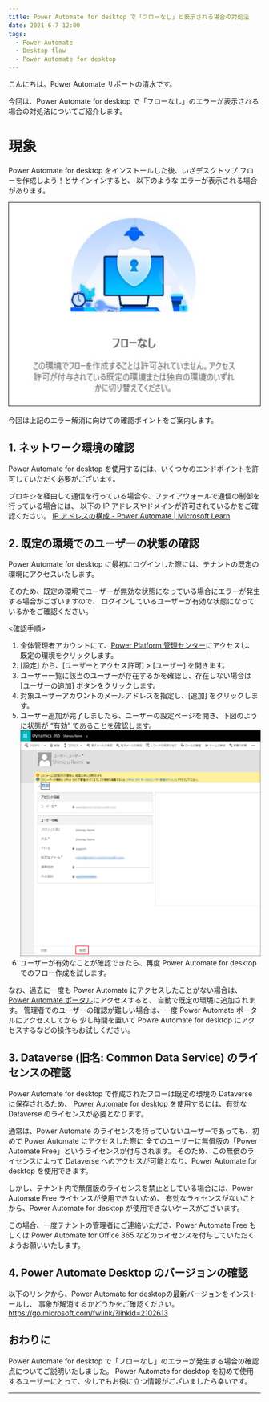 ```yaml
---
title: Power Automate for desktop で「フローなし」と表示される場合の対処法
date: 2021-6-7 12:00
tags:
  - Power Automate
  - Desktop flow
  - Power Automate for desktop
---
```


こんにちは。Power Automate サポートの清水です。

今回は、Power Automate for desktop で「フローなし」のエラーが表示される場合の対処法についてご紹介します。

<!-- more -->

# 現象

Power Automate for desktop をインストールした後、いざデスクトップ フローを作成しよう！とサインインすると、
以下のような エラーが表示される場合があります。

![](./PowerAutomateDesktop-NoFlow/Error.png)

今回は上記のエラー解消に向けての確認ポイントをご案内します。

## 1. ネットワーク環境の確認

Power Automate for desktop を使用するには、いくつかのエンドポイントを許可していただく必要がございます。

プロキシを経由して通信を行っている場合や、ファイアウォールで通信の制御を行っている場合には、
以下の IP アドレスやドメインが許可されているかをご確認ください。
[IP アドレスの構成 - Power Automate | Microsoft Learn](https://learn.microsoft.com/ja-jp/power-automate/ip-address-configuration)

## 2. 既定の環境でのユーザーの状態の確認

Power Automate for desktop に最初にログインした際には、テナントの既定の環境にアクセスいたします。

そのため、既定の環境でユーザーが無効な状態になっている場合にエラーが発生する場合がございますので、
ログインしているユーザーが有効な状態になっているかをご確認ください。

<確認手順>
1. 全体管理者アカウントにて、[Power Platform 管理センター](https://admin.powerplatform.microsoft.com/)にアクセスし、既定の環境をクリックします。
2. [設定] から、[ユーザーとアクセス許可] > [ユーザー] を開きます。
3. ユーザー一覧に該当のユーザーが存在するかを確認し、存在しない場合は [ユーザーの追加] ボタンをクリックします。
4. 対象ユーザーアカウントのメールアドレスを指定し、[追加] をクリックします。
5. ユーザー追加が完了しましたら、ユーザーの設定ページを開き、下図のように状態が “有効” であることを確認します。
![](./PowerAutomateDesktop-NoFlow/UserStatus.png)
6. ユーザーが有効なことが確認できたら、再度 Power Automate for desktop でのフロー作成を試します。

なお、過去に一度も Power Automate にアクセスしたことがない場合は、[Power Automate ポータル](https://japan.flow.microsoft.com)にアクセスすると、
自動で既定の環境に追加されます。
管理者でのユーザーの確認が難しい場合は、一度 Power Automate ポータルにアクセスしてから
少し時間を置いて Powre Automate for desktop にアクセスするなどの操作もお試しください。

## 3. Dataverse (旧名: Common Data Service) のライセンスの確認

Power Automate for desktop で作成されたフローは既定の環境の Dataverse に保存されるため、
Power Automate for desktop を使用するには、有効な Dataverse のライセンスが必要となります。

通常は、Power Automate のライセンスを持っていないユーザーであっても、初めて Power Automate にアクセスした際に
全てのユーザーに無償版の「Power Automate Free」というライセンスが付与されます。
そのため、この無償のライセンスによって Dataverse へのアクセスが可能となり、Power Automate for desktop を使用できます。

しかし、テナント内で無償版のライセンスを禁止としている場合には、Power Automate Free ライセンスが使用できないため、
有効なライセンスがないことから、Power Automate for desktop が使用できないケースがございます。

この場合、一度テナントの管理者にご連絡いただき、Power Automate Free もしくは Power Automate for Office 365 などのライセンスを付与していただくようお願いいたします。

## 4. Power Automate Desktop のバージョンの確認

以下のリンクから、Power Automate for desktopの最新バージョンをインストールし、
事象が解消するかどうかをご確認ください。
https://go.microsoft.com/fwlink/?linkid=2102613

## おわりに

Power Automate for desktop で「フローなし」のエラーが発生する場合の確認点についてご説明いたしました。
Power Automate for desktop を初めて使用するユーザーにとって、少しでもお役に立つ情報がございましたら幸いです。

---
